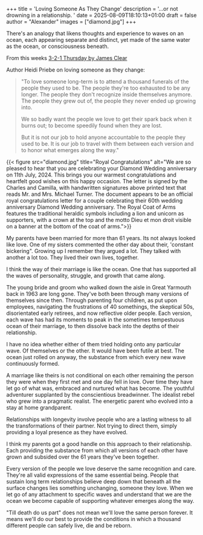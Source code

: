 +++
title = 'Loving Someone As They Change'
description = '...or not drowning in a relationship. '
date = 2025-08-09T18:10:13+01:00
draft = false
author = "Alexander"
images = ["diamond.jpg"]
+++

There's an analogy that likens thoughts and experience to waves on an ocean, each appearing separate and distinct, yet made of the same water as the ocean, or consciousness beneath. 

From this weeks [3-2-1 Thursday by James Clear](https://jamesclear.com/3-2-1/august-7-2025)

Author Heidi Priebe on loving someone as they change:

> "To love someone long-term is to attend a thousand funerals of the people they used to be. The people they're too exhausted to be any longer. The people they don't recognize inside themselves anymore. The people they grew out of, the people they never ended up growing into.
>
>We so badly want the people we love to get their spark back when it burns out; to become speedily found when they are lost.
>
>But it is not our job to hold anyone accountable to the people they used to be. It is our job to travel with them between each version and to honor what emerges along the way."


{{< figure src="diamond.jpg" title="Royal Congratulations" alt="We are so pleased to hear that you are celebrating your Diamond Wedding anniversary on 11th July, 2024. This brings you our warmest congratulations and heartfelt good wishes on this happy occasion. The letter is signed by the Charles and Camilla, with handwritten signatures above printed text that reads Mr. and Mrs. Michael Turner. The document appears to be an official royal congratulations letter for a couple celebrating their 60th wedding anniversary Diamond Wedding anniversary. The Royal Coat of Arms features the traditional heraldic symbols including a lion and unicorn as supporters, with a crown at the top and the motto Dieu et mon droit visible on a banner at the bottom of the coat of arms.">}}


My parents have been married for more than 61 years. Its not always looked like love. One of my sisters commented the other day about their, 'constant bickering". Growing up I remember they argued a lot. They talked with another a lot too. They lived their own lives, together. 

I think the way of their marriage is like the ocean. One that has supported all the waves of personality, struggle, and growth that came along. 

The young bride and groom who walked down the aisle in Great Yarmouth back in 1963 are long gone. They've both been through many versions of themselves since then. Through parenting four children, as put upon employees, navigating the frustrations of 40 somethings, the skeptical 50s, disorientated early retirees, and now reflective older people. Each version, each wave has had its moments to peak in the sometimes tempestuous ocean of their marriage, to then dissolve back into the depths of their relationship.

I have no idea whether either of them tried holding onto any particular wave. Of themselves or the other. It would have been futile at best. The ocean just rolled on anyway, the substance from which every new wave continuously formed. 

A marriage like theirs is not conditional on each other remaining the person they were when they first met and one day fell in love. Over time they have let go of what was, embraced and nurtured what has become. The youthful adventurer supplanted by the conscientious breadwinner. The idealist rebel who grew into a pragmatic realist. The energetic parent who evolved into a stay at home grandparent.

Relationships with longevity involve people who are a lasting witness to all the transformations of their partner. Not trying to direct them, simply providing a loyal presence as they have evolved.

I think my parents got a good handle on this approach to their relationship. Each providing the substance from which all versions of each other have grown and subsided over the 61 years they've been together. 

Every version of the people we love deserve the same recognition and care. They're all valid expressions of the same essential being. People that sustain long term relationships believe deep down that beneath all the surface changes lies something unchanging, someone they love. When we let go of any attachment to specific waves and understand that we are the ocean we become capable of supporting whatever emerges along the way.

"Till death do us part" does not mean we'll love the same person forever. It means we'll do our best to provide the conditions in which a thousand different people can safely live, die and be reborn.

